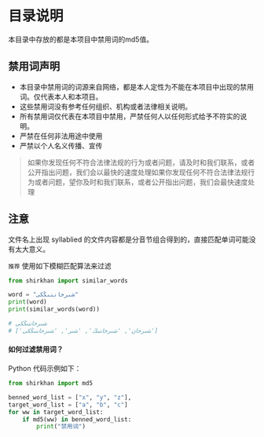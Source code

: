 # 目录说明

本目录中存放的都是本项目中禁用词的md5值。

## 禁用词声明

- 本目录中禁用词的词源来自网络，都是本人定性为不能在本项目中出现的禁用词。仅代表本人和本项目。
- 这些禁用词没有参考任何组织、机构或者法律相关说明。
- 所有禁用词仅代表在本项目中禁用，严禁任何人以任何形式给予不符实的说明。
- 严禁在任何非法用途中使用
- 严禁以个人名义传播、宣传

> 如果你发现任何不符合法律法规的行为或者问题，请及时和我们联系，或者公开指出问题，我们会以最快的速度处理如果你发现任何不符合法律法规行为或者问题，望你及时和我们联系，或者公开指出问题，我们会最快速度处理

## 注意

文件名上出现 syllablied 的文件内容都是分音节组合得到的，直接匹配单词可能没有太大意义。

`推荐` 使用如下模糊匹配算法来过滤

```python
from shirkhan import similar_words

word = "شىرخاننىڭكى"
print(word)
print(similar_words(word))

# شىرخاننىڭكى
# ['شىرخان', 'شىرخاننىڭ', 'شىر', 'شىرخاننىڭكى']
```

#### 如何过滤禁用词？

Python 代码示例如下：

```python
from shirkhan import md5

benned_word_list = ["x", "y", "z"],
target_word_list = ["a", "b", "c"]
for ww in target_word_list:
    if md5(ww) in benned_word_list:
        print("禁用词")
```
